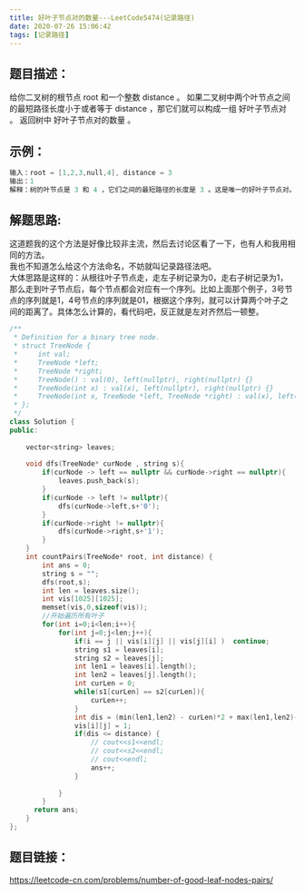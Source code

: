 ```yaml
---
title: 好叶子节点对的数量---LeetCode5474(记录路径)
date: 2020-07-26 15:06:42
tags: [记录路径]
---
```

## 题目描述：  
给你二叉树的根节点 root 和一个整数 distance 。
如果二叉树中两个叶节点之间的最短路径长度小于或者等于 distance ，那它们就可以构成一组 好叶子节点对 。
返回树中 好叶子节点对的数量 。

## 示例：   
```cpp
输入：root = [1,2,3,null,4], distance = 3
输出：1
解释：树的叶节点是 3 和 4 ，它们之间的最短路径的长度是 3 。这是唯一的好叶子节点对。
```

<!-- more -->

## 解题思路:  
这道题我的这个方法是好像比较非主流，然后去讨论区看了一下，也有人和我用相同的方法。  
我也不知道怎么给这个方法命名，不妨就叫记录路径法吧。  
大体思路是这样的：从根往叶子节点走，走左子树记录为0，走右子树记录为1，那么走到叶子节点后，每个节点都会对应有一个序列。比如上面那个例子，3号节点的序列就是1，4号节点的序列就是01，根据这个序列，就可以计算两个叶子之间的距离了。具体怎么计算的，看代码吧，反正就是左对齐然后一顿整。

```cpp
/**
 * Definition for a binary tree node.
 * struct TreeNode {
 *     int val;
 *     TreeNode *left;
 *     TreeNode *right;
 *     TreeNode() : val(0), left(nullptr), right(nullptr) {}
 *     TreeNode(int x) : val(x), left(nullptr), right(nullptr) {}
 *     TreeNode(int x, TreeNode *left, TreeNode *right) : val(x), left(left), right(right) {}
 * };
 */
class Solution {
public:
    
    vector<string> leaves;
    
    void dfs(TreeNode* curNode , string s){
        if(curNode -> left == nullptr && curNode->right == nullptr){
            leaves.push_back(s);        
        }
        if(curNode -> left != nullptr){
            dfs(curNode->left,s+'0');
        }
        if(curNode->right != nullptr){
            dfs(curNode->right,s+'1');
        }
    }
    int countPairs(TreeNode* root, int distance) {
        int ans = 0;
        string s = "";
        dfs(root,s);
        int len = leaves.size();
        int vis[1025][1025];
        memset(vis,0,sizeof(vis));
        //开始遍历所有叶子
        for(int i=0;i<len;i++){
            for(int j=0;j<len;j++){
                if(i == j || vis[i][j] || vis[j][i] )  continue;
                string s1 = leaves[i];
                string s2 = leaves[j];
                int len1 = leaves[i].length();
                int len2 = leaves[j].length();
                int curLen = 0;
                while(s1[curLen] == s2[curLen]){
                    curLen++;
                }
                int dis = (min(len1,len2) - curLen)*2 + max(len1,len2)-min(len1,len2);
                vis[i][j] = 1;
                if(dis <= distance) {
                    // cout<<s1<<endl;
                    // cout<<s2<<endl;
                    // cout<<endl;
                    ans++;
                }
                
            } 
        }
      return ans;
    }
};
```

## 题目链接：  
https://leetcode-cn.com/problems/number-of-good-leaf-nodes-pairs/
